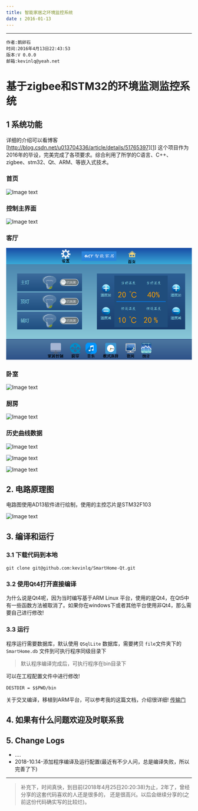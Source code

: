 ```yaml
---
title: 智能家居之环境监控系统
date : 2016-01-13
---
```


******

    作者:鹅卵石
    时间:2016年4月13日22:43:53
    版本:V 0.0.0
    邮箱:kevinlq@yeah.net


# 基于zigbee和STM32的环境监测监控系统

## 1 系统功能
详细的介绍可以看博客[http://blog.csdn.net/u013704336/article/details/51765397][1]
这个项目作为2016年的毕设，完美完成了各项要求。综合利用了所学的C语言、C++、zigbee、stm32、Qt、ARM、等嵌入式技术。
  
  ### 首页
  ![Image text](/screen/home.png)
  
  
 ### 控制主界面
  ![Image text](/screen/controlHome.png)
  
 ### 客厅
  ![Image text](screen/parlour.png)
  
 ### 卧室
  ![Image text](/screen/bedroom.png)
  
 ### 厨房
   ![Image text](/screen/kitchen.png)
  
 ### 历史曲线数据
   ![Image text](/screen/temp.png)
   
   ![Image text](/screen/smoke.png)
   
   ![Image text](/screen/hum.png)
   

## 2. 电路原理图
   电路图使用AD13软件进行绘制，使用的主控芯片是STM32F103
   
   ![Image text](/screen/stm32.png)
   
## 3. 编译和运行

### 3.1 下载代码到本地

```
git clone git@github.com:kevinlq/SmartHome-Qt.git
```

### 3.2 使用Qt4打开直接编译
为什么说是Qt4呢，因为当时编写基于ARM Linux 平台，使用的是Qt4，在Qt5中有一些函数方法被取消了。如果你在windows下或者其他平台使用非Qt4，那么需要自己进行修改!

### 3.3 运行
程序运行需要数据库，默认使用 `QSqlLite` 数据库，需要拷贝 `file`文件夹下的 `SmartHome.db` 文件到可执行程序同级目录下

>默认程序编译完成后，可执行程序在bin目录下

可以在工程配置文件中进行修改!
```
DESTDIR = $$PWD/bin
```



关于交叉编译，移植到ARM平台，可以参考我的这篇文档，介绍很详细! [传输门][2]


 
## 4. 如果有什么问题欢迎及时联系我
 

 
 ## 5. Change Logs
 
 - ....
 - 2018-10.14-添加程序编译及运行配置(最近有不少人问，总是编译失败，所以完善了下)
 
 
  ---
 
 >补充下，时间真快，到目前(2018年4月25日20:20:38)为止，2年了，曾经分享的这套代码喜欢的人还是很多的，
 还是很高兴。以后会继续分享的(之前这份代码确实写的比较烂)。


 [1]: http://blog.csdn.net/u013704336/article/details/51765397
 [2]: http://kevinlq.com/2015/09/11/Qt_corss_build_setting/		"kevinlq 鹅卵石的博客"